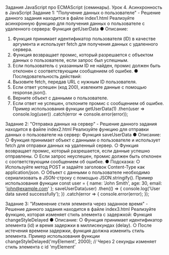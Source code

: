 Задания JavaScript про ECMAScript (семинары).
Урок 4. Асинхронность в JavaScript
Задание 1: "Получение данных о пользователе"  - Решение данного задания находится в файле index1.html
Реализуйте асинхронную функцию для получения данных о пользователе с удаленного
сервера:
Функция getUserData
● Описание:
1. Функция принимает идентификатор пользователя (ID) в качестве
аргумента и использует fetch для получения данных с удаленного
сервера.
2. Функция возвращает промис, который разрешается с объектом данных о
пользователе, если запрос был успешным.
3. Если пользователь с указанным ID не найден, промис должен быть
отклонен с соответствующим сообщением об ошибке.
● Последовательность действий:
1. Вызовите fetch, передав URL с нужным ID пользователя.
2. Если ответ успешен (код 200), извлеките данные с помощью
response.json().
3. Верните объект с данными о пользователе.
4. Если ответ не успешен, отклоните промис с сообщением об ошибке.
Пример использования функции
getUserData(1)
.then(user => console.log(user))
.catch(error => console.error(error));

Задание 2: "Отправка данных на сервер" - Решение данного задания находится в файле index2.html
Реализуйте функцию для отправки данных о пользователе на сервер:
Функция saveUserData
● Описание:
○ Функция принимает объект с данными о пользователе и использует
fetch для отправки данных на удаленный сервер.
○ Функция возвращает промис, который разрешается, если данные
успешно отправлены.
○ Если запрос неуспешен, промис должен быть отклонен с
соответствующим сообщением об ошибке.
● Подсказка:
○ Используйте метод POST и задайте заголовок Content-Type как
application/json.
○ Объект с данными о пользователе необходимо сериализовать в
JSON-строку с помощью JSON.stringify().
Пример использования функции
const user = {
name: 'John Smith',
age: 30,
email: 'john@example.com'
};
saveUserData(user)
.then(() => {
console.log('User data saved successfully');
})
.catch(error => {
console.error(error);
});

Задание 3: "Изменение стиля элемента через заданное время" - Решение данного задания находится в файле index3.html
Реализуйте функцию, которая изменяет стиль элемента с задержкой:
Функция changeStyleDelayed
● Описание:
○ Функция принимает идентификатор элемента (id) и время задержки в
миллисекундах (delay).
○ После истечения времени задержки, функция должна изменить стиль
элемента.
Пример использования функции
changeStyleDelayed('myElement', 2000); // Через 2 секунды изменяет
стиль элемента с id 'myElement'
